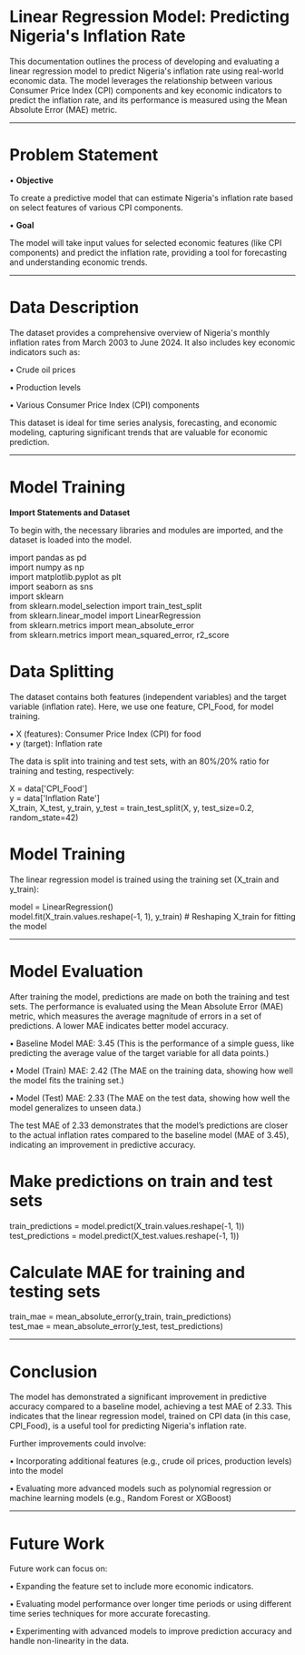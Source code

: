# Linear Regression Model: Predicting Nigeria's Inflation Rate

This documentation outlines the process of developing and evaluating a linear regression model to predict Nigeria's inflation rate using real-world economic data. The model leverages the relationship between various Consumer Price Index (CPI) components and key economic indicators to predict the inflation rate, and its performance is measured using the Mean Absolute Error (MAE) metric.
________________________________________

# Problem Statement

•	**Objective** <br>

To create a predictive model that can estimate Nigeria's inflation rate based on select features of various CPI components.<br>

•	**Goal** <br>

The model will take input values for selected economic features (like CPI components) and predict the inflation rate, providing a tool for forecasting and understanding economic trends.
________________________________________

# Data Description

The dataset provides a comprehensive overview of Nigeria's monthly inflation rates from March 2003 to June 2024. It also includes key economic indicators such as:<br>

•	Crude oil prices<br>

•	Production levels<br>

•	Various Consumer Price Index (CPI) components<br>

This dataset is ideal for time series analysis, forecasting, and economic modeling, capturing significant trends that are valuable for economic prediction.
________________________________________

# Model Training

**Import Statements and Dataset**

To begin with, the necessary libraries and modules are imported, and the dataset is loaded into the model.<br>

import pandas as pd<br>
import numpy as np<br>
import matplotlib.pyplot as plt<br>
import seaborn as sns<br>
import sklearn<br>
from sklearn.model_selection import train_test_split<br>
from sklearn.linear_model import LinearRegression<br>
from sklearn.metrics import mean_absolute_error<br>
from sklearn.metrics import mean_squared_error, r2_score<br>

# Data Splitting

The dataset contains both features (independent variables) and the target variable (inflation rate). Here, we use one feature, CPI_Food, for model training.<br>

•	X (features): Consumer Price Index (CPI) for food<br>
•	y (target): Inflation rate<br>

The data is split into training and test sets, with an 80%/20% ratio for training and testing, respectively:<br>

X = data['CPI_Food']<br>
y = data['Inflation Rate']<br>
X_train, X_test, y_train, y_test = train_test_split(X, y, test_size=0.2, random_state=42)

# Model Training

The linear regression model is trained using the training set (X_train and y_train):<br>

model = LinearRegression()<br>
model.fit(X_train.values.reshape(-1, 1), y_train)  # Reshaping X_train for fitting the model
________________________________________


# Model Evaluation

After training the model, predictions are made on both the training and test sets. The performance is evaluated using the Mean Absolute Error (MAE) metric, which measures the average magnitude of errors in a set of predictions. A lower MAE indicates better model accuracy.<br>

•	Baseline Model MAE: 3.45 (This is the performance of a simple guess, like predicting the average value of the target variable for all data points.)<br>

•	Model (Train) MAE: 2.42 (The MAE on the training data, showing how well the model fits the training set.)<br>

•	Model (Test) MAE: 2.33 (The MAE on the test data, showing how well the model generalizes to unseen data.)<br>

The test MAE of 2.33 demonstrates that the model’s predictions are closer to the actual inflation rates compared to the baseline model (MAE of 3.45), indicating an improvement in predictive accuracy.

# Make predictions on train and test sets

train_predictions = model.predict(X_train.values.reshape(-1, 1))<br>
test_predictions = model.predict(X_test.values.reshape(-1, 1))<br>

# Calculate MAE for training and testing sets

train_mae = mean_absolute_error(y_train, train_predictions)<br>
test_mae = mean_absolute_error(y_test, test_predictions)<br>
________________________________________

# Conclusion

The model has demonstrated a significant improvement in predictive accuracy compared to a baseline model, achieving a test MAE of 2.33. This indicates that the linear regression model, trained on CPI data (in this case, CPI_Food), is a useful tool for predicting Nigeria's inflation rate.<br>

Further improvements could involve:<br>

•	Incorporating additional features (e.g., crude oil prices, production levels) into the model<br>

•	Evaluating more advanced models such as polynomial regression or machine learning models (e.g., Random Forest or XGBoost)<br>
________________________________________

# Future Work

Future work can focus on:<br>

•	Expanding the feature set to include more economic indicators.<br>

•	Evaluating model performance over longer time periods or using different time series techniques for more accurate forecasting.<br>

•	Experimenting with advanced models to improve prediction accuracy and handle non-linearity in the data.<br>


